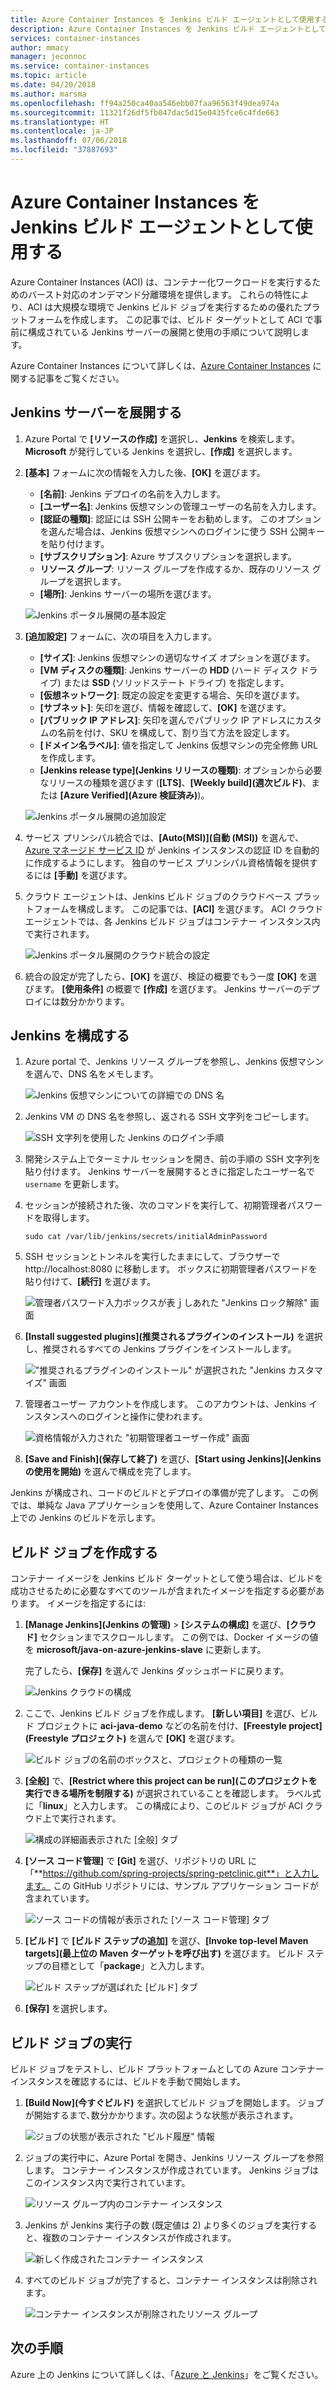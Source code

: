 ```yaml
---
title: Azure Container Instances を Jenkins ビルド エージェントとして使用する
description: Azure Container Instances を Jenkins ビルド エージェントとして使用する方法を説明します。
services: container-instances
author: mmacy
manager: jeconnoc
ms.service: container-instances
ms.topic: article
ms.date: 04/20/2018
ms.author: marsma
ms.openlocfilehash: ff94a250ca40aa546ebb07faa96563f49dea974a
ms.sourcegitcommit: 11321f26df5fb047dac5d15e0435fce6c4fde663
ms.translationtype: HT
ms.contentlocale: ja-JP
ms.lasthandoff: 07/06/2018
ms.locfileid: "37887693"
---
```

# <a name="use-azure-container-instances-as-a-jenkins-build-agent"></a>Azure Container Instances を Jenkins ビルド エージェントとして使用する

Azure Container Instances (ACI) は、コンテナー化ワークロードを実行するためのバースト対応のオンデマンド分離環境を提供します。 これらの特性により、ACI は大規模な環境で Jenkins ビルド ジョブを実行するための優れたプラットフォームを作成します。 この記事では、ビルド ターゲットとして ACI で事前に構成されている Jenkins サーバーの展開と使用の手順について説明します。

Azure Container Instances について詳しくは、[Azure Container Instances][about-aci] に関する記事をご覧ください。

## <a name="deploy-a-jenkins-server"></a>Jenkins サーバーを展開する

1. Azure Portal で **[リソースの作成]** を選択し、**Jenkins** を検索します。 
  **Microsoft** が発行している Jenkins を選択し、**[作成]** を選択します。

2. **[基本]** フォームに次の情報を入力した後、**[OK]** を選びます。

   - **[名前]**: Jenkins デプロイの名前を入力します。
   - **[ユーザー名]**: Jenkins 仮想マシンの管理ユーザーの名前を入力します。
   - **[認証の種類]**: 認証には SSH 公開キーをお勧めします。 このオプションを選んだ場合は、Jenkins 仮想マシンへのログインに使う SSH 公開キーを貼り付けます。
   - **[サブスクリプション]**: Azure サブスクリプションを選択します。
   - **リソース グループ**: リソース グループを作成するか、既存のリソース グループを選択します。
   - **[場所]**: Jenkins サーバーの場所を選びます。

   ![Jenkins ポータル展開の基本設定](./media/container-instances-jenkins/jenkins-portal-01.png)

3. **[追加設定]** フォームに、次の項目を入力します。

   - **[サイズ]**: Jenkins 仮想マシンの適切なサイズ オプションを選びます。
   - **[VM ディスクの種類]**: Jenkins サーバーの **HDD** (ハード ディスク ドライブ) または **SSD** (ソリッドステート ドライブ) を指定します。
   - **[仮想ネットワーク]**: 既定の設定を変更する場合、矢印を選びます。
   - **[サブネット]**: 矢印を選び、情報を確認して、**[OK]** を選びます。
   - **[パブリック IP アドレス]**: 矢印を選んでパブリック IP アドレスにカスタムの名前を付け、SKU を構成して、割り当て方法を設定します。
   - **[ドメイン名ラベル]**: 値を指定して Jenkins 仮想マシンの完全修飾 URL を作成します。
   - **[Jenkins release type]\(Jenkins リリースの種類\)**: オプションから必要なリリースの種類を選びます (**[LTS]**、**[Weekly build]\(週次ビルド\)**、または **[Azure Verified]\(Azure 検証済み\)**)。

   ![Jenkins ポータル展開の追加設定](./media/container-instances-jenkins/jenkins-portal-02.png)

4. サービス プリンシパル統合では、**[Auto(MSI)]\(自動 (MSI)\)** を選んで、[Azure マネージド サービス ID][managed-service-identity] が Jenkins インスタンスの認証 ID を自動的に作成するようにします。 独自のサービス プリンシパル資格情報を提供するには **[手動]** を選びます。

5. クラウド エージェントは、Jenkins ビルド ジョブのクラウドベース プラットフォームを構成します。 この記事では、**[ACI]** を選びます。 ACI クラウド エージェントでは、各 Jenkins ビルド ジョブはコンテナー インスタンス内で実行されます。

   ![Jenkins ポータル展開のクラウド統合の設定](./media/container-instances-jenkins/jenkins-portal-03.png)

6. 統合の設定が完了したら、**[OK]** を選び、検証の概要でもう一度 **[OK]** を選びます。 **[使用条件]** の概要で **[作成]** を選びます。 Jenkins サーバーのデプロイには数分かかります。

## <a name="configure-jenkins"></a>Jenkins を構成する

1. Azure portal で、Jenkins リソース グループを参照し、Jenkins 仮想マシンを選んで、DNS 名をメモします。

   ![Jenkins 仮想マシンについての詳細での DNS 名](./media/container-instances-jenkins/jenkins-portal-fqdn.png)

2. Jenkins VM の DNS 名を参照し、返される SSH 文字列をコピーします。

   ![SSH 文字列を使用した Jenkins のログイン手順](./media/container-instances-jenkins/jenkins-portal-04.png)

3. 開発システム上でターミナル セッションを開き、前の手順の SSH 文字列を貼り付けます。 Jenkins サーバーを展開するときに指定したユーザー名で `username` を更新します。

4. セッションが接続された後、次のコマンドを実行して、初期管理者パスワードを取得します。

   ```
   sudo cat /var/lib/jenkins/secrets/initialAdminPassword
   ```

5. SSH セッションとトンネルを実行したままにして、ブラウザーで http://localhost:8080 に移動します。 ボックスに初期管理者パスワードを貼り付けて、**[続行]** を選びます。

   ![管理者パスワード入力ボックスが表ｊしあれた "Jenkins ロック解除" 画面](./media/container-instances-jenkins/jenkins-portal-05.png)

6. **[Install suggested plugins]\(推奨されるプラグインのインストール\)** を選択し、推奨されるすべての Jenkins プラグインをインストールします。

   !["推奨されるプラグインのインストール" が選択された "Jenkins カスタマイズ" 画面](./media/container-instances-jenkins/jenkins-portal-06.png)

7. 管理者ユーザー アカウントを作成します。 このアカウントは、Jenkins インスタンスへのログインと操作に使われます。

   ![資格情報が入力された "初期管理者ユーザー作成" 画面](./media/container-instances-jenkins/jenkins-portal-07.png)

8. **[Save and Finish]\(保存して終了\)** を選び、**[Start using Jenkins]\(Jenkins の使用を開始\)** を選んで構成を完了します。

Jenkins が構成され、コードのビルドとデプロイの準備が完了します。 この例では、単純な Java アプリケーションを使用して、Azure Container Instances 上での Jenkins のビルドを示します。

## <a name="create-a-build-job"></a>ビルド ジョブを作成する

コンテナー イメージを Jenkins ビルド ターゲットとして使う場合は、ビルドを成功させるために必要なすべてのツールが含まれたイメージを指定する必要があります。 イメージを指定するには:

1. **[Manage Jenkins]\(Jenkins の管理\)** > **[システムの構成]** を選び、**[クラウド]** セクションまでスクロールします。 この例では、Docker イメージの値を **microsoft/java-on-azure-jenkins-slave** に更新します。

   完了したら、**[保存]** を選んで Jenkins ダッシュボードに戻ります。

   ![Jenkins クラウドの構成](./media/container-instances-jenkins/jenkins-aci-image.png)

2. ここで、Jenkins ビルド ジョブを作成します。 **[新しい項目]** を選び、ビルド プロジェクトに **aci-java-demo** などの名前を付け、**[Freestyle project]\(Freestyle プロジェクト\)** を選んで **[OK]** を選びます。

   ![ビルド ジョブの名前のボックスと、プロジェクトの種類の一覧](./media/container-instances-jenkins/jenkins-new-job.png)

3. **[全般]** で、**[Restrict where this project can be run]\(このプロジェクトを実行できる場所を制限する\)** が選択されていることを確認します。 ラベル式に「**linux**」と入力します。 この構成により、このビルド ジョブが ACI クラウド上で実行されます。

   ![構成の詳細画表示された [全般] タブ](./media/container-instances-jenkins/jenkins-job-01.png)

4. **[ソース コード管理]** で **[Git]** を選び、リポジトリの URL に「**https://github.com/spring-projects/spring-petclinic.git**」と入力します。 この GitHub リポジトリには、サンプル アプリケーション コードが含まれています。

   ![ソース コードの情報が表示された [ソース コード管理] タブ](./media/container-instances-jenkins/jenkins-job-02.png)

5. **[ビルド]** で **[ビルド ステップの追加]** を選び、**[Invoke top-level Maven targets]\(最上位の Maven ターゲットを呼び出す\)** を選びます。 ビルド ステップの目標として「**package**」と入力します。

   ![ビルド ステップが選ばれた [ビルド] タブ](./media/container-instances-jenkins/jenkins-job-03.png)

6. **[保存]** を選択します。

## <a name="run-the-build-job"></a>ビルド ジョブの実行

ビルド ジョブをテストし、ビルド プラットフォームとしての Azure コンテナー インスタンスを確認するには、ビルドを手動で開始します。

1. **[Build Now]\(今すぐビルド\)** を選択してビルド ジョブを開始します。 ジョブが開始するまで､数分かかります｡ 次の図ような状態が表示されます。

   ![ジョブの状態が表示された "ビルド履歴" 情報](./media/container-instances-jenkins/jenkins-job-status.png)

2. ジョブの実行中に、Azure Portal を開き、Jenkins リソース グループを参照します。 コンテナー インスタンスが作成されています。 Jenkins ジョブはこのインスタンス内で実行されています。

   ![リソース グループ内のコンテナー インスタンス](./media/container-instances-jenkins/jenkins-aci.png)

3. Jenkins が Jenkins 実行子の数 (既定値は 2) より多くのジョブを実行すると、複数のコンテナー インスタンスが作成されます。

   ![新しく作成されたコンテナー インスタンス](./media/container-instances-jenkins/jenkins-aci-multi.png)

4. すべてのビルド ジョブが完了すると、コンテナー インスタンスは削除されます。

   ![コンテナー インスタンスが削除されたリソース グループ](./media/container-instances-jenkins/jenkins-aci-none.png)

## <a name="next-steps"></a>次の手順

Azure 上の Jenkins について詳しくは、「[Azure と Jenkins][jenkins-azure]」をご覧ください。

<!-- LINKS - internal -->
[about-aci]: ./container-instances-overview.md
[jenkins-azure]: ../jenkins/overview.md
[managed-service-identity]: ../active-directory/managed-service-identity/overview.md